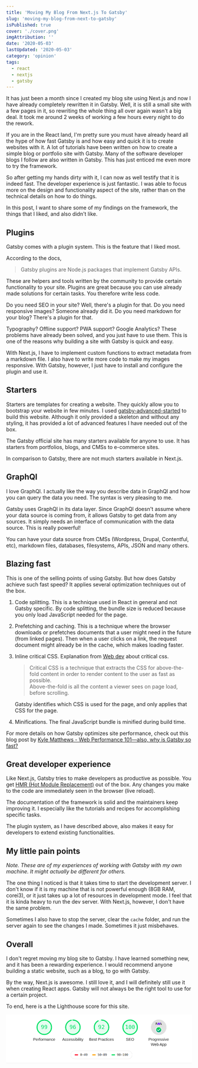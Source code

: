 ```yaml
---
title: 'Moving My Blog From Next.js To Gatsby'
slug: 'moving-my-blog-from-next-to-gatsby'
isPublished: true
cover: './cover.png'
imgAttribution: ''
date: '2020-05-03'
lastUpdated: '2020-05-03'
category: 'opinion'
tags:
  - react
  - nextjs
  - gatsby
---
```


It has just been a month since I created my blog site using Next.js and now I have already completely rewritten it in Gatsby. Well, it is still a small site with a few pages in it, so rewriting the whole thing all over again wasn't a big deal. It took me around 2 weeks of working a few hours every night to do the rework.

If you are in the React land, I'm pretty sure you must have already heard all the hype of how fast Gatsby is and how easy and quick it is to create websites with it. A lot of tutorials have been written on how to create a simple blog or portfolio site with Gatsby. Many of the software developer blogs I follow are also written in Gatsby. This has just enticed me even more to try the framework.

So after getting my hands dirty with it, I can now as well testify that it is indeed fast. The developer experience is just fantastic. I was able to focus more on the design and functionality aspect of the site, rather than on the technical details on how to do things.

In this post, I want to share some of my findings on the framework, the things that I liked, and also didn't like.

## Plugins

Gatsby comes with a plugin system. This is the feature that I liked most.

According to the docs,

> Gatsby plugins are Node.js packages that implement Gatsby APIs.

These are helpers and tools written by the community to provide certain functionality to your site. Plugins are great because you can use already made solutions for certain tasks. You therefore write less code.

Do you need SEO in your site? Well, there's a plugin for that. Do you need responsive images? Someone already did it. Do you need markdown for your blog? There's a plugin for that.

Typography? Offline support? PWA support? Google Analytics? These problems have already been solved, and you just have to use them. This is one of the reasons why building a site with Gatsby is quick and easy.

With Next.js, I have to implement custom functions to extract metadata from a markdown file. I also have to write more code to make my images responsive. With Gatsby, however, I just have to install and configure the plugin and use it.

## Starters

Starters are templates for creating a website. They quickly allow you to bootstrap your website in few minutes. I used [gatsby-advanced-started](https://www.gatsbyjs.org/starters/Vagr9K/gatsby-advanced-starter/) to build this website. Although it only provided a skeleton and without any styling, it has provided a lot of advanced features I have needed out of the box.

The Gatsby official site has many starters available for anyone to use. It has starters from portfolios, blogs, and CMSs to e-commerce sites.

In comparison to Gatsby, there are not much starters available in Next.js.

## GraphQl

I love GraphQl. I actually like the way you describe data in GraphQl and how you can query the data you need. The syntax is very pleasing to me.

Gatsby uses GraphQl in its data layer. Since GraphQl doesn't assume where your data source is coming from, it allows Gatsby to get data from any sources. It simply needs an interface of communication with the data source. This is really powerful!

You can have your data source from CMSs (Wordpress, Drupal, Contentful, etc), markdown files, databases, filesystems, APIs, JSON and many others.

## Blazing fast

This is one of the selling points of using Gatsby. But how does Gatsby achieve such fast speed?
It applies several optimization techniques out of the box.

1.  Code splitting. This is a technique used in React in general and not Gatsby specific. By code splitting, the bundle size is reduced because you only load JavaScript needed for the page.
2.  Prefetching and caching. This is a technique where the browser downloads or prefetches documents that a user might need in the future (from linked pages). Then when a user clicks on a link, the request document might already be in the cache, which makes loading faster.
3.  Inline critical CSS. Explanation from [Web dev](https://web.dev/extract-critical-css/) about critical css.

    > Critical CSS is a technique that extracts the CSS for above-the-fold content in order to render content to the user as fast as possible.<br/>
    > Above-the-fold is all the content a viewer sees on page load, before scrolling.

    Gatsby identifies which CSS is used for the page, and only applies that CSS for the page.

4.  Minifications. The final JavaScript bundle is minified during build time.

For more details on how Gatsby optimizes site performance, check out this blog post by [Kyle Matthews - Web Performance 101—also, why is Gatsby so fast?](https://www.gatsbyjs.org/blog/2017-09-13-why-is-gatsby-so-fast/)

## Great developer experience

Like Next.js, Gatsby tries to make developers as productive as possible. You get [HMR (Hot Module Replacement)](https://webpack.js.org/concepts/hot-module-replacement/) out of the box. Any changes you make to the code are immediately seen in the browser (live reload).

The documentation of the framework is solid and the maintainers keep improving it. I especially like the tutorials and recipes for accomplishing specific tasks.

The plugin system, as I have described above, also makes it easy for developers to extend existing functionalities.

## My little pain points

_Note. These are of my experiences of working with Gatsby with my own machine. It might actually be different for others._

The one thing I noticed is that it takes time to start the development server. I don't know if it is my machine that is not powerful enough (8GB RAM, corei3), or it just takes up a lot of resources in development mode. I feel that it is kinda heavy to run the dev server. With Next.js, however, I don't have the same problem.

Sometimes I also have to stop the server, clear the `cache` folder, and run the server again to see the changes I made. Sometimes it just misbehaves.

## Overall

I don't regret moving my blog site to Gatsby. I have learned something new, and it has been a rewarding experience. I would recommend anyone building a static website, such as a blog, to go with Gatsby.

By the way, Next.js is awesome. I still love it, and I will definitely still use it when creating React apps. Gatsby will not always be the right tool to use for a certain project.

To end, here is a the Lighthouse score for this site.

![lighthousescore](./lighthouse-report.png)
